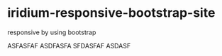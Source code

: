 # iridium-responsive-bootstrap-site
responsive by using bootstrap

ASFASFAF
ASDFASFA
SFDASFAF
ASDASF
